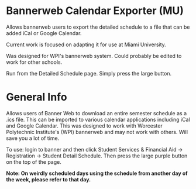 # Bannerweb Calendar Exporter (MU)
Allows bannerweb users to export the detailed schedule to a file that can be added iCal or Google Calendar. 

Current work is focused on adapting it for use at Miami University. 
<p>Was designed for WPI's bannerweb system. Could probably be edited to work for other schools.</p>

Run from the Detailed Schedule page. Simply press the large button.

# General Info
Allows users of Banner Web to download an entire semester schedule as a .ics file. This can be imported to various calendar applications including iCal and Google Calendar. This was designed to work with Worcester Polytechnic Institute's (WPI) bannerweb and may not work with others. Will save you a lot of time.
<p>To use: login to banner and then click Student Services & Financial Aid -> Registration -> Student Detail Schedule. Then press the large purple button on the top of the page.</p>
<p><b>Note: On weirdly scheduled days using the schedule from another day of the week, please refer to that day.</b></p>

